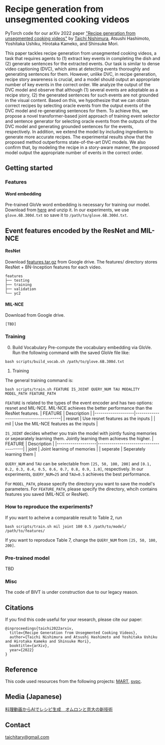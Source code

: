 Recipe generation from unsegmented cooking videos
=====
PyTorch code for our arXiv 2022 paper ["Recipe generation from unsegmented cooking videos"](https://arxiv.org/abs/2209.10134)
by [Taichi Nishimura](https://misogil0116.github.io/nishimura/), Atsushi Hashimoto, Yoshitaka Ushiku, Hirotaka Kameko, and Shinsuke Mori.

This paper tackles recipe generation from unsegmented cooking videos, a task that requires agents to (1) extract key events in completing the dish and (2) generate sentences for the extracted events. Our task is similar to dense video captioning (DVC), which aims at detecting events thoroughly and generating sentences for them. However, unlike DVC, in recipe generation, recipe story awareness is crucial, and a model should output an appropriate number of key events in the correct order. We analyze the output of the DVC model and observe that although (1) several events are adoptable as a recipe story, (2) the generated sentences for such events are not grounded in the visual content.
Based on this, we hypothesize that we can obtain correct recipes by selecting oracle events from the output events of the DVC model and re-generating sentences for them. To achieve this, we propose a novel transformer-based joint approach of training event selector and sentence generator for selecting oracle events from the outputs of the DVC model and generating grounded sentences for the events, respectively. In addition, we extend the model by including ingredients to generate more accurate recipes. The experimental results show that the proposed method outperforms state-of-the-art DVC models. We also confirm that, by modeling the recipe in a story-aware manner, the proposed model output the appropriate number of events in the correct order.

## Getting started
### Features
#### Word embedding
Pre-trained GloVe word embedding is necessary for training our model.
Download from [here](https://nlp.stanford.edu/data/glove.6B.zip) and unzip it.
In our experiments, we use `glove.6B.300d.txt` so save it to `/path/to/glove.6B.300d.txt`.

## Event features encoded by the ResNet and MIL-NCE
#### ResNet
Download [features.tar.gz](https://drive.google.com/file/d/1T5COAiqhIgqKvHzzsY2bw29fSuX68E39/view?usp=sharing) from Google drive.
The features/ directory stores ResNet + BN-Inception features for each video.
```
features
├── testing
├── training
├── validation
└── yc2
```

#### MIL-NCE
Download []() from Google drive.
```
[TBD]
```

### Training
0. Build Vocabulary
Pre-compute the vocabulary embedding via GloVe. Run the following command with the saved GloVe file like:
```
bash scripts/build_vocab.sh /path/to/glove.6B.300d.txt
```


1. Training

The general training command is:
```
bash scripts/train.sh FEATURE IS_JOINT QUERY_NUM TAU MODALITY MODEL_PATH FEATURE_PATH
```
`FEATURE` is related to the types of the event encoder and has two options: resnet and MIL-NCE.
MIL-NCE achieves the better performance than the ResNet features.
| FEATURE            | Description                            |
|--------------------|----------------------------------------|
| resnet             | Use resnet features as the inputs      |
| mil                | Use the MIL-NCE features as the inputs |

`IS_JOINT` decides whether you train the model with jointly fusing memories or sepearately learning them.
Jointly learning them achieves the higher.
| FEATURE            | Description                            |
|--------------------|----------------------------------------|
| joint              | Joint learning of memories             |
| seperate           | Seperately learning them               |

`QUERY_NUM` and `TAU` can be selectable from `[25, 50, 100, 200]` and `[0.1, 0.2, 0.3, 0.4, 0.5, 0.6, 0.7, 0.8, 0.9, 1.0]`, respectively.
In our experiments, `QUERY_NUM=25` and `TAU=0.5` achieves the best performance.

For `MODEL_PATH`, please specify the directory you want to save the model's parameters. 
For `FEATURE_PATH`, please specify the directory, whcih contains features you saved (MIL-NCE or ResNet).

### How to reproduce the experiments?
If you want to acheive a comparable result to Table 2, run
```
bash scripts/train.sh mil joint 100 0.5 /path/to/model/ /path/to/features/
```
If you want to reproduce Table 7, change the `QUERY_NUM` from `[25, 50, 100, 200]`.

### Pre-trained model
TBD

### Misc
The code of BIVT is under construction due to our legacy reason.

## Citations
If you find this code useful for your research, please cite our paper:
```
@inproceedings{taichi2022arxiv,
  title={Recipe Generation from Unsegmented Cooking Videos},
  author={Taichi Nishimura and Atsushi Hashimoto and Yoshitaka Ushiku and Hirotaka Kameko and Shinsuke Mori},
  booktitle={arXiv},
  year={2022}
}
```

## Reference
This code used resources from the following projects: 
[MART](https://arxiv.org/abs/2005.05402),
[svpc](https://github.com/misogil0116/svpc).

## Media (Japanese)
[料理動画からAIでレシピ生成　オムロンと京大の新技術](https://www.nikkei.com/article/DGXZQOUC297B00Z20C22A9000000/)

## Contact
taichitary@gmail.com
